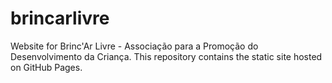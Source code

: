 # brincarlivre
Website for Brinc'Ar Livre - Associação para a Promoção do Desenvolvimento da Criança.  This repository contains the static site hosted on GitHub Pages.
